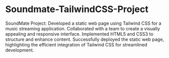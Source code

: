 # Soundmate-TailwindCSS-Project
SoundMate Project: Developed a static web page using Tailwind CSS for a music streaming application. Collaborated with a team to create a visually appealing and responsive interface. Implemented HTML5 and CSS3 to structure and enhance content. Successfully deployed the static web page, highlighting the efficient integration of Tailwind CSS for streamlined development.
